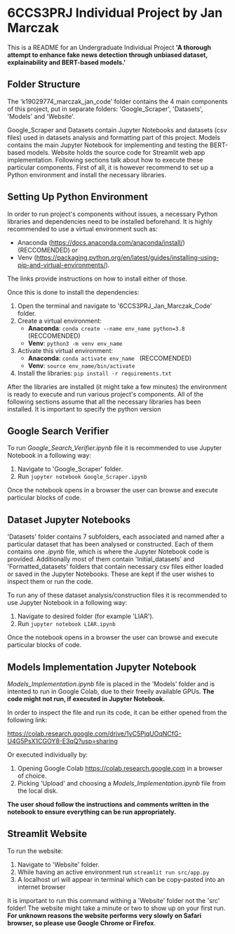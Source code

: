 # 6CCS3PRJ Individual Project by Jan Marczak

This is a README for an Undergraduate Individual Project **'A thorough attempt to enhance fake news detection through unbiased dataset, explainability and BERT-based models.'**

## Folder Structure

The 'k19029774_marczak_jan_code' folder contains the 4 main components of this project, put in separate folders: 'Google_Scraper', 'Datasets', 'Models' and 'Website'. 

Google_Scraper and Datasets contain Jupyter Notebooks and datasets (csv files) used in datasets analysis and formatting part of this project. Models contains the main Jupyter Notebook for implementing and testing the BERT-based models. Website holds the source code for Streamlit web app implementation. Following sections talk about how to execute these particular components. First of all, it is however recommend to set up a Python environment and install the necessary libraries.

## Setting Up Python Environment

In order to run project's components without issues, a necessary Python libraries and dependencies need to be installed beforehand. It is highly recommended to use a virtual environment such as:

- Anaconda (<https://docs.anaconda.com/anaconda/install/>) (RECCOMENDED) or
- Venv (<https://packaging.python.org/en/latest/guides/installing-using-pip-and-virtual-environments/>). 

The links provide instructions on how to install either of those. 


Once this is done to install the dependencies:
1. Open the terminal and navigate to '6CCS3PRJ_Jan_Marczak_Code' folder.
2. Create a virtual environment:
   - **Anaconda**: ```conda create --name env_name python=3.8``` (RECCOMENDED)
   - **Venv**: ```python3 -m venv env_name ```
3. Activate this virtual environment:
   - **Anaconda**: ```conda activate env_name ``` (RECCOMENDED)
   - **Venv**: ```source env_name/bin/activate ```
4. Install the libraries: ```pip install -r requirements.txt ```

After the libraries are installed (it might take a few minutes) the environment is ready to execute and run various project's components. All of the following sections assume that all the necessary libraries has been installed. It is important to specify the python version


## Google Search Verifier
To run *Google_Search_Verifier.ipynb* file it is recommended to use Jupyter Notebook in a following way:

1. Navigate to 'Google_Scraper' folder.
2. Run ```jupyter notebook Google_Scraper.ipynb ```

Once the notebook opens in a browser the user can browse and execute particular blocks of code.


## Dataset Jupyter Notebooks
'Datasets' folder contains 7 subfolders, each associated and named after a particular dataset that has been analysed or constructed. Each of them contains one *.ipynb* file, which is where the Jupyter Notebook code is provided. Additionally most of them contain 'Initial_datasets' and 'Formatted_datasets' folders that contain necessary csv files either loaded or saved in the Jupyter Notebooks. These are kept if the user wishes to inspect them or run the code.

To run any of these dataset analysis/construction files it is recommended to use Jupyter Notebook in a following way:

1. Navigate to desired folder (for example 'LIAR').
2. Run ```jupyter notebook LIAR.ipynb ```

Once the notebook opens in a browser the user can browse and execute particular blocks of code.


## Models Implementation Jupyter Notebook
*Models_Implementation.ipynb* file is placed in the 'Models' folder and is intented to run in Google Colab, due to their freeily available GPUs. **The code might not run, if executed in Jupyter Notebook.**

In order to inspect the file and run its code, it can be either opened from the following link:

<https://colab.research.google.com/drive/1yC5PjqUOqNCfG-U4G5PsX1CGOY8-E3qQ?usp=sharing>

Or executed individually by:
1. Opening Google Colab <https://colab.research.google.com> in a browser of choice.
2. Picking 'Upload' and choosing a *Models_Implementation.ipynb* file from the local disk.

**The user shoud follow the instructions and comments written in the notebook to ensure everything can be run appropriately.**


## Streamlit Website
To run the website:

1. Navigate to 'Website' folder.
2. While having an active environment run ```streamlit run src/app.py```
3. A localhost url will appear in terminal which can be copy-pasted into an internet browser

It is important to run this command withing a 'Website' folder not the 'src' folder! The website might take a minute or two to show up on your first run. **For unknown reasons the website performs very slowly on Safari browser, so please use Google Chrome or Firefox**. 
